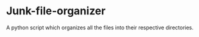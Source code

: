 # Junk-file-organizer
A python script which organizes all the files into their respective directories.
